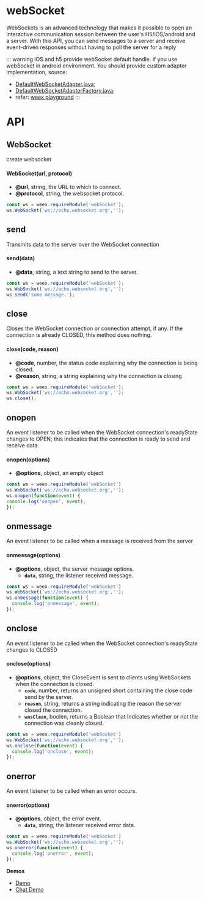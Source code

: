 # webSocket

WebSockets is an advanced technology that makes it possible to open an interactive communication session between the user's H5/iOS/android and a server. With this API, you can send messages to a server and receive event-driven responses without having to poll the server for a reply

::: warning
iOS and h5 provide  webSocket default handle. if you use webSocket in android environment. You should provide custom adapter implementation, source:
- [DefaultWebSocketAdapter.java](https://github.com/apache/incubator-weex-playground/blob/master/android/commons/src/main/java/org/apache/weex/commons/adapter/DefaultWebSocketAdapter.java);
- [DefaultWebSocketAdapterFactory.java](https://github.com/apache/incubator-weex-playground/blob/master/android/commons/src/main/java/org/apache/weex/commons/adapter/DefaultWebSocketAdapterFactory.java);
- refer:  [weex playground](https://github.com/apache/incubator-weex-playground)
:::

# API

## WebSocket

create websocket

#### WebSocket(url, protocol)

* **@url**, string, the URL to which to connect.
* **@protocol**, string, the websocket protocol.

```javascript
const ws = weex.requireModule('webSocket');
ws.WebSocket('ws://echo.websocket.org','');
```

## send

Transmits data to the server over the WebSocket connection

#### send(data)

* **@data**, string, a text string to send to the server.

```javascript
const ws = weex.requireModule('webSocket');
ws.WebSocket('ws://echo.websocket.org','');
ws.send('some message.');
```

## close

Closes the WebSocket connection or connection attempt, if any. If the connection is already CLOSED, this method does nothing.

#### close(code, reason)

* **@code**, number, the status code explaining why the connection is being closed.
* **@reason**, string, a string explaining why the connection is closing

```javascript
const ws = weex.requireModule('webSocket');
ws.WebSocket('ws://echo.websocket.org','');
ws.close();
```

## onopen

An event listener to be called when the WebSocket connection's readyState changes to OPEN; this indicates that the connection is ready to send and receive data.

#### onopen(options)

* **@options**, object, an empty object

```javascript
const ws = weex.requireModule('webSocket')
ws.WebSocket('ws://echo.websocket.org','');
ws.onopen(function(event) {
console.log('onopen', event);
});
```

## onmessage

An event listener to be called when a message is received from the server

#### onmessage(options)

* **@options**, object, the server message options.
  * **`data`**, string, the listener received message.

```javascript
const ws = weex.requireModule('webSocket')
ws.WebSocket('ws://echo.websocket.org','');
ws.onmessage(function(event) {
  console.log('onmessage', event);
});
```

## onclose

An event listener to be called when the WebSocket connection's readyState changes to CLOSED

#### onclose(options)

* **@options**, object, the CloseEvent is sent to clients using WebSockets when the connection is closed.
  * **`code`**, number, returns an unsigned short containing the close code send by the server.
  * **`reason`**, string, returns a string indicating the reason the server closed the connection.
  * **`wasClean`**, boolen, returns a Boolean that Indicates whether or not the connection was cleanly closed.

```javascript
const ws = weex.requireModule('webSocket')
ws.WebSocket('ws://echo.websocket.org','');
ws.onclose(function(event) {
  console.log('onclose', event);
});
```

## onerror

An event listener to be called when an error occurs.

#### onerror(options)

* **@options**, object, the error event.
  * **`data`**, string, the listener received error data.

```javascript
const ws = weex.requireModule('webSocket')
ws.WebSocket('ws://echo.websocket.org','');
ws.onerror(function(event) {
  console.log('onerror', event);
});
```

**Demos**

- [Demo](http://dotwe.org/vue/fe7bb8051d59593974d08e1fb4a6d357)
- [Chat Demo](http://dotwe.org/vue/354555978b45425df7fa4f7a9d0e315a)
